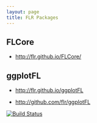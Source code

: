 ```yaml
---
layout: page
title: FLR Packages
---
```


## FLCore

- http://flr.github.io/FLCore/

## ggplotFL

- http://flr.github.io/ggplotFL

- http://github.com/flr/ggplotFL

[![Build Status](https://travis-ci.org/flr/ggplotFL.svg?branch=master)](https://travis-ci.org/flr/ggplotFL)
